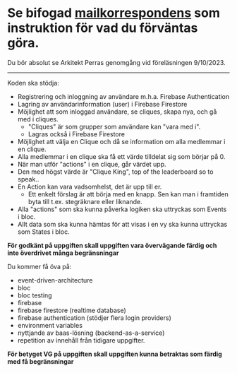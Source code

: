 # Se bifogad [mailkorrespondens](clique_king_mail.md) som instruktion för vad du förväntas göra.

Du bör absolut se Arkitekt Perras genomgång vid föreläsningen 9/10/2023.

---

Koden ska stödja:

- Registrering och inloggning av användare m.h.a. Firebase Authentication
- Lagring av användarinformation (user) i Firebase Firestore
- Möjlighet att som inloggad användare, se cliques, skapa nya, och gå med i cliques.
    - "Cliques" är som grupper som användare kan "vara med i".
    - Lagras också i Firebase Firestore
- Möjlighet att välja en Clique och då se information om alla medlemmar i en clique.
- Alla medlemmar i en clique ska få ett värde tilldelat sig som börjar på 0.
- När man utför "actions" i en clique, går värdet upp.
- Den med högst värde är "Clique King", top of the leaderboard so to speak..
- En Action kan vara vadsomhelst, det är upp till er.
    - Ett enkelt förslag är att börja med en knapp. Sen kan man i framtiden byta till t.ex. stegräknare eller liknande.
- Alla "actions" som ska kunna påverka logiken ska uttryckas som Events i bloc.
- Allt data som ska kunna hämtas för att visas i en vy ska kunna uttryckas som States i bloc.

**För godkänt på uppgiften skall uppgiften vara övervägande färdig och inte överdrivet många begränsningar**

Du kommer få öva på:

- event-driven-architecture
- bloc
- bloc testing
- firebase
- firebase firestore (realtime database)
- firebase authentication (stödjer flera login providers)
- environment variables
- nyttjande av baas-lösning (backend-as-a-service)
- repetition av innehåll från tidigare uppgifter.

**För betyget VG på uppgiften skall uppgiften kunna betraktas som färdig med få begränsningar**
